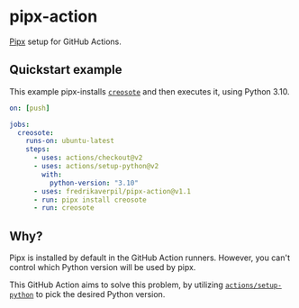 # pipx-action

[Pipx](https://github.com/pypa/pipx) setup for GitHub Actions.

## Quickstart example

This example pipx-installs [`creosote`](https://github.com/fredrikaverpil/creosote) and
then executes it, using Python 3.10.

```yaml
on: [push]

jobs:
  creosote:
    runs-on: ubuntu-latest
    steps:
      - uses: actions/checkout@v2
      - uses: actions/setup-python@v2
        with:
          python-version: "3.10"
      - uses: fredrikaverpil/pipx-action@v1.1
      - run: pipx install creosote
      - run: creosote
```

## Why?

Pipx is installed by default in the GitHub Action runners. However, you can't control
which Python version will be used by pipx.

This GitHub Action aims to solve this problem, by utilizing
[`actions/setup-python`](https://github.com/actions/setup-python) to pick the desired
Python version.
